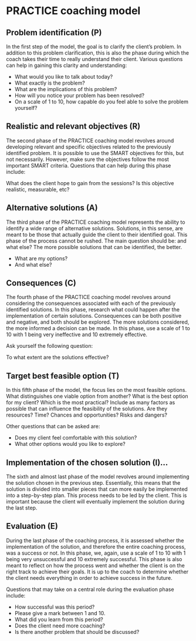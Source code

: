 # PRACTICE coaching model

## Problem identification (P)

In the first step of the model, the goal is to clarify the client’s problem. In addition to this problem clarification, this is also the phase during which the coach takes their time to really understand their client. Various questions can help in gaining this clarity and understanding:

- What would you like to talk about today?
- What exactly is the problem?
- What are the implications of this problem?
- How will you notice your problem has been resolved?
- On a scale of 1 to 10, how capable do you feel able to solve the problem yourself?

## Realistic and relevant objectives (R)

The second phase of the PRACTICE coaching model revolves around developing relevant and specific objectives related to the previously identified problem. It is possible to use the SMART objectives for this, but not necessarily. However, make sure the objectives follow the most important SMART criteria. Questions that can help during this phase include:

What does the client hope to gain from the sessions?
Is this objective realistic, measurable, etc?

## Alternative solutions (A)

The third phase of the PRACTICE coaching model represents the ability to identify a wide range of alternative solutions. Solutions, in this sense, are meant to be those that actually guide the client to their identified goal. This phase of the process cannot be rushed. The main question should be: and what else? The more possible solutions that can be identified, the better.

- What are my options?
- And what else?

## Consequences (C)

The fourth phase of the PRACTICE coaching model revolves around considering the consequences associated with each of the previously identified solutions. In this phase, research what could happen after the implementation of certain solutions. Consequences can be both positive and negative, and both should be explored. The more solutions considered, the more informed a decision can be made. In this phase, use a scale of 1 to 10 with 1 being very ineffective and 10 extremely effective.

Ask yourself the following question:

To what extent are the solutions effective?

## Target best feasible option (T)

In this fifth phase of the model, the focus lies on the most feasible options. What distinguishes one viable option from another? What is the best option for my client? Which is the most practical? Include as many factors as possible that can influence the feasibility of the solutions. Are they resources? Time? Chances and opportunities? Risks and dangers?

Other questions that can be asked are:

- Does my client feel comfortable with this solution?
- What other options would you like to explore?

## Implementation of the chosen solution (I)…

The sixth and almost last phase of the model revolves around implementing the solution chosen in the previous step. Essentially, this means that the solution is divided into smaller pieces that can more easily be implemented into a step-by-step plan. This process needs to be led by the client. This is important because the client will eventually implement the solution during the last step.

## Evaluation (E)

During the last phase of the coaching process, it is assessed whether the implementation of the solution, and therefore the entire coaching process, was a success or not. In this phase, we, again, use a scale of 1 to 10 with 1 being very unsuccessful and 10 extremely successful. This phase is also meant to reflect on how the process went and whether the client is on the right track to achieve their goals. It is up to the coach to determine whether the client needs everything in order to achieve success in the future.

Questions that may take on a central role during the evaluation phase include:

- How successful was this period?
- Please give a mark between 1 and 10.
- What did you learn from this period?
- Does the client need more coaching?
- Is there another problem that should be discussed?
